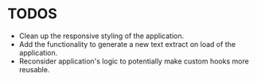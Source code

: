 # TODOS

- Clean up the responsive styling of the application.
- Add the functionality to generate a new text extract on load of the application.
- Reconsider application's logic to potentially make custom hooks more reusable.
